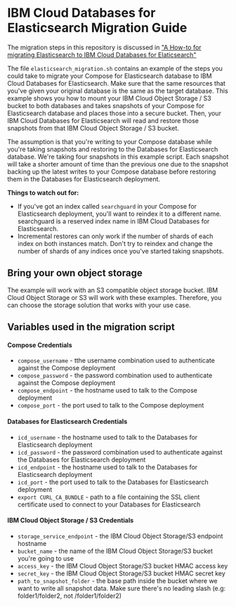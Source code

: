 # IBM Cloud Databases for Elasticsearch Migration Guide

The migration steps in this repository is discussed in ["A How-to for migrating Elasticsearch to IBM Cloud Databases for Elaticsearch"](https://www.ibm.com/blogs/bluemix/2019/02/a-how-to-for-migrating-elasticsearch-to-ibm-cloud-databases-for-elasticsearch/)

The file `elasticsearch_migration.sh` contains an example of the steps you could take to migrate your Compose for Elasticsearch database to IBM Cloud Databases for Elasticsearch. Make sure that the same resources that you've given your original database is the same as the target database. This example shows you how to mount your IBM Cloud Object Storage / S3 bucket to both databases and takes snapshots of your Compose for Elasticsearch database and places those into a secure bucket. Then, your IBM Cloud Databases for Elasticsearch will read and restore those snapshots from that IBM Cloud Object Storage / S3 bucket. 

The assumption is that you're writing to your Compose database while you're taking snapshots and restoring to the Databases for Elasticsearch database. We're taking four snapshots in this example script. Each snapshot will take a shorter amount of time than the previous one due to the snapshot backing up the latest writes to your Compose database before restoring them in the Databases for Elasticsearch deployment.

**Things to watch out for:**

- If you've got an index called `searchguard` in your Compose for Elasticsearch deployment, you'll want to reindex it to a different name. searchguard is a reserved index name in IBM Cloud Databases for Elasticsearch.
- Incremental restores can only work if the number of shards of each index on both instances match. Don't try to reindex and change the number of shards of any indices once you've started taking snapshots.

## Bring your own object storage

The example will work with an S3 compatible object storage bucket. IBM Cloud Object Storage or S3 will work with these examples. Therefore, you can choose the storage solution that works with your use case.

## Variables used in the migration script

#### Compose Credentials

- `compose_username` - tthe username combination used to authenticate against the Compose deployment
- `compose_password` - the password combination used to authenticate against the Compose deployment
- `compose_endpoint` - the hostname used to talk to the Compose deployment
- `compose_port` - the port used to talk to the Compose deployment

#### Databases for Elasticsearch Credentials

- `icd_username` - the hostname used to talk to the Databases for Elasticsearch deployment
- `icd_password` - the password combination used to authenticate against the Databases for Elasticsearch deployment
- `icd_endpoint` - the hostname used to talk to the Databases for Elasticsearch deployment
- `icd_port` - the port used to talk to the Databases for Elasticsearch deployment
- `export CURL_CA_BUNDLE` - path to a file containing the SSL client certificate used to connect to your Databases for Elasticsearch

#### IBM Cloud Object Storage / S3 Credentials

- `storage_service_endpoint` - the IBM Cloud Object Storage/S3 endpoint hostname
- `bucket_name` - the name of the IBM Cloud Object Storage/S3 bucket you're going to use
- `access_key` - the IBM Cloud Object Storage/S3 bucket HMAC access key
- `secret_key` - the IBM Cloud Object Storage/S3 bucket HMAC secret key
- `path_to_snapshot_folder` - the base path inside the bucket where we want to write all snapshot data. Make sure there's no leading slash (e.g: folder1/folder2, not /folder1/folder2)

